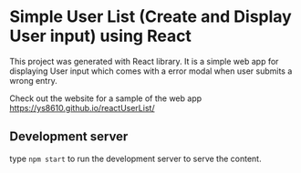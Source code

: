 # Simple User List (Create and Display User input) using React

This project was generated with React library. It is a simple web app for displaying User input which comes with a error modal when user submits a wrong entry.  

Check out the website for a sample of the web app  
https://ys8610.github.io/reactUserList/  

## Development server
type `npm start` to run the development server to serve the content.